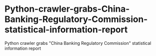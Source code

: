 # Python-crawler-grabs-China-Banking-Regulatory-Commission-statistical-information-report
Python crawler grabs "China Banking Regulatory Commission" statistical information report
